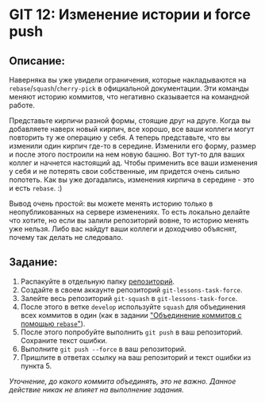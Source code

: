 # GIT 12: Изменение истории и force push

## Описание:

Наверняка вы уже увидели ограничения, которые накладываются на `rebase`/`squash`/`cherry-pick` в официальной документации. Эти команды меняют историю коммитов, что негативно сказывается на командной работе.

Представьте кирпичи разной формы, стоящие друг на друге. Когда вы добавляете наверх новый кирпич, все хорошо, все ваши коллеги могут повторить ту же операцию у себя. А теперь представьте, что вы изменили один кирпич где-то в середине. Изменили его форму, размер и после этого построили на нем новую башню. Вот тут-то для ваших коллег и начнется настоящий ад. Чтобы применить все ваши изменения у себя и не потерять свои собственные, им придется очень сильно попотеть. Как вы уже догадались, изменения кирпича в середине - это и есть `rebase`. :)

Вывод очень простой: вы можете менять историю только в неопубликованных на сервере изменениях. То есть локально делайте что хотите, но если вы залили репозиторий вовне, то историю менять уже нельзя. Либо вас найдут ваши коллеги и доходчиво объяснят, почему так делать не следовало.

## Задание:

1. Распакуйте в отдельную папку [репозиторий](/GIT10/git-squash-master.zip).
1. Создайте в своем аккаунте репозиторий `git-lessons-task-force`.
1. Залейте весь репозиторий `git-squash` в `git-lessons-task-force`.
1. После этого в ветке `develop` используйте `squash` для объединения всех коммитов в один (как в задании ["Объединение коммитов с помощью `rebase`"](/GIT10/README.md)).
1. После этого попробуйте выполнить `git push` в ваш репозиторий. Сохраните текст ошибки.
1. Выполните `git push --force` в ваш репозиторий.
1. Пришлите в ответах ссылку на ваш репозиторий и текст ошибки из пункта 5.

_*Уточнение*, до какого коммита объединять, это не важно. Данное действие никак не влияет на выполнение задания._
